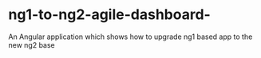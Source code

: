# ng1-to-ng2-agile-dashboard-
An Angular application which shows how to upgrade ng1 based app to the new ng2 base
